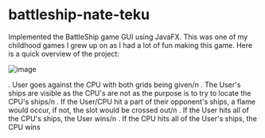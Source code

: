 # battleship-nate-teku
Implemented the BattleShip game GUI using JavaFX. This was one of my childhood games I grew up on as I had a lot of fun making this game. 
Here is a quick overview of the project:

 ![image](https://user-images.githubusercontent.com/80705261/147375365-24be465d-c6d0-4bd8-a5a1-4343fcb7cd0e.png)


 . User goes against the CPU with both grids being given/n
 . The User's ships are visible as the CPU's are not as the purpose is to try to locate the CPU's ships/n
 . If the User/CPU hit a part of their opponent's ships, a flame would occur, if not, the slot would be crossed out/n
 . If the User hits all of the CPU's ships, the User wins/n
 . If the CPU hits all of the User's ships, the CPU wins
 
